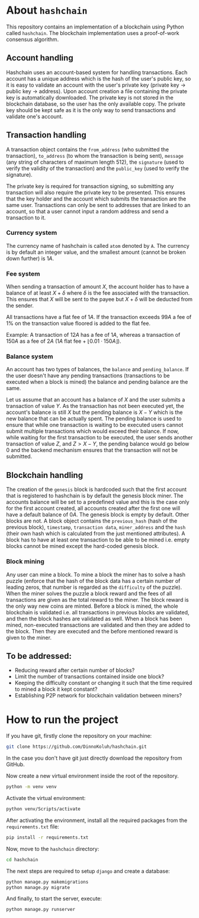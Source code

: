 # About `hashchain`
This repository contains an implementation of a blockchain using Python called `hashchain`.
The blockchain implementation uses a proof-of-work consensus algorithm.
## Account handling
Hashchain uses an account-based system for handling transactions. Each account has a unique address which is the hash of the user's public key, so it is easy to validate an account with the user's private key (private key $\rightarrow$ public key $\rightarrow$ address).  Upon account creation a file containing the private key is automatically downloaded. The private key is not stored in the blockchain database, so the user has the only available copy. The private key should be kept safe as it is the only way to send transactions and validate one's account.

## Transaction handling
A transaction object contains the `from_address` (who submitted the transaction), `to_address` (to whom the transaction is being sent), `message` (any string of characters of maximum length $512$), the `signature` (used to verify the validity of the transaction) and the `public_key` (used to verify the signature).

The private key is required for transaction signing, so submitting any transaction will also require the private key to be presented. This ensures that the key holder and the account which submits the transaction are the same user. Transactions can only be sent to addresses that are linked to an account, so that a user cannot input a random address and send a transaction to it.

### Currency system
The currency name of hashchain is called `atom` denoted by `A`. The currency is by default an integer value, and the smallest amount (cannot be broken down further) is $1A$.

### Fee system
When sending a transaction of amount $X$, the account holder has to have a balance of at least $X + \delta$ where $\delta$ is the fee associated with the transaction. This ensures that $X$ will be sent to the payee but $X + \delta$ will be deducted from the sender.

All transactions have a flat fee of $1A$. If the transaction exceeds $99A$ a fee of $1$% on the transaction value floored is added to the flat fee.

Example: A transaction of $12A$ has a fee of $1A$, whereas a transaction of $150A$ as a fee of $2A$ ($1A$ flat fee $+$ $\lfloor 0.01 \cdot 150A \rfloor$).

### Balance system
An account has two types of balances, the `balance` and `pending_balance`. If the user doesn't have any pending transactions (transactions to be executed when a block is mined) the balance and pending balance are the same. 

Let us assume that an account has a balance of $X$ and the user submits a transaction of value $Y$. As the transaction has not been executed yet, the account's balance is still $X$ but the pending balance is $X-Y$ which is the new balance that can be actually spent. The pending balance is used to ensure that while one transaction is waiting to be executed users cannot submit multiple transactions which would exceed their balance. If now, while waiting for the first transaction to be executed, the user sends another transaction of value $Z$, and $Z > X - Y$, the pending balance would go below $0$ and the backend mechanism ensures that the transaction will not be submitted.

## Blockchain handling
The creation of the `genesis` block is hardcoded such that the first account that is registered to hashchain is by default the genesis block miner. The accounts balance will be set to a predefined value and this is the case only for the first account created, all accounts created after the first one will have a default balance of $0A$. The genesis block is empty by default. Other blocks are not. A block object contains the `previous_hash` (hash of the previous block), `timestamp`, `transaction data`, `miner_address` and the `hash` (their own hash which is calculated from the just mentioned attributes). A block has to have at least one transaction to be able to be mined i.e. empty blocks cannot be mined except the hard-coded genesis block. 

### Block mining
Any user can mine a block. To mine a block the miner has to solve a hash puzzle (enforce that the hash of the block data has a certain number of leading zeros, that number is regarded as the `difficulty` of the puzzle). When the miner solves the puzzle a block reward and the fees of all transactions are given as the total reward to the miner. The block reward is the only way new coins are minted. 
Before a block is mined, the whole blockchain is validated i.e. all transactions in previous blocks are validated, and then the block hashes are validated as well.
When a block has been mined, non-executed transactions are validated and then they are added to the block. Then they are executed and the before mentioned
reward is given to the miner.

## To be addressed:
* Reducing reward after certain number of blocks?
* Limit the number of transactions contained inside one block?
* Keeping the difficulty constant or changing it such that the time required to mined a block it kept constant?
* Establishing P2P network for blockchain validation between miners?

# How to run the project
If you have git, firstly clone the repository on your machine:
```bash
git clone https://github.com/DinnoKoluh/hashchain.git
```
In the case you don't have git just directly download the repository from GitHub.

Now create a new virtual environment inside the root of the repository.
```bash
python -m venv venv 
```
Activate the virtual environment:
```bash
python venv/Scripts/activate 
```
After activating the environment, install all the required packages from the `requirements.txt` file:
```bash
pip install -r requirements.txt
```
Now, move to the `hashchain` directory:
```bash
cd hashchain
```
The next steps are required to setup `django` and create a database:
```bash
python manage.py makemigrations
python manage.py migrate 
```
And finally, to start the server, execute:
```bash
python manage.py runserver
```